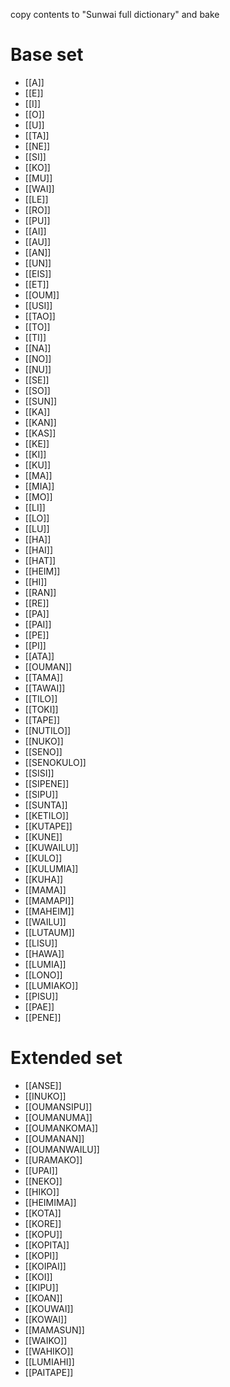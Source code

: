 copy contents to "Sunwai full dictionary" and bake

# Base set

<!-- QueryToSerialize: LIST FROM #base-set SORT to ASC -->
<!-- SerializedQuery: LIST FROM #base-set SORT to ASC -->
- [[A]]
- [[E]]
- [[I]]
- [[O]]
- [[U]]
- [[TA]]
- [[NE]]
- [[SI]]
- [[KO]]
- [[MU]]
- [[WAI]]
- [[LE]]
- [[RO]]
- [[PU]]
- [[AI]]
- [[AU]]
- [[AN]]
- [[UN]]
- [[EIS]]
- [[ET]]
- [[OUM]]
- [[USI]]
- [[TAO]]
- [[TO]]
- [[TI]]
- [[NA]]
- [[NO]]
- [[NU]]
- [[SE]]
- [[SO]]
- [[SUN]]
- [[KA]]
- [[KAN]]
- [[KAS]]
- [[KE]]
- [[KI]]
- [[KU]]
- [[MA]]
- [[MIA]]
- [[MO]]
- [[LI]]
- [[LO]]
- [[LU]]
- [[HA]]
- [[HAI]]
- [[HAT]]
- [[HEIM]]
- [[HI]]
- [[RAN]]
- [[RE]]
- [[PA]]
- [[PAI]]
- [[PE]]
- [[PI]]
- [[ATA]]
- [[OUMAN]]
- [[TAMA]]
- [[TAWAI]]
- [[TILO]]
- [[TOKI]]
- [[TAPE]]
- [[NUTILO]]
- [[NUKO]]
- [[SENO]]
- [[SENOKULO]]
- [[SISI]]
- [[SIPENE]]
- [[SIPU]]
- [[SUNTA]]
- [[KETILO]]
- [[KUTAPE]]
- [[KUNE]]
- [[KUWAILU]]
- [[KULO]]
- [[KULUMIA]]
- [[KUHA]]
- [[MAMA]]
- [[MAMAPI]]
- [[MAHEIM]]
- [[WAILU]]
- [[LUTAUM]]
- [[LISU]]
- [[HAWA]]
- [[LUMIA]]
- [[LONO]]
- [[LUMIAKO]]
- [[PISU]]
- [[PAE]]
- [[PENE]]
<!-- SerializedQuery END -->



# Extended set

<!-- QueryToSerialize: LIST FROM #extended-set SORT to ASC -->
<!-- SerializedQuery: LIST FROM #extended-set SORT to ASC -->
- [[ANSE]]
- [[INUKO]]
- [[OUMANSIPU]]
- [[OUMANUMA]]
- [[OUMANKOMA]]
- [[OUMANAN]]
- [[OUMANWAILU]]
- [[URAMAKO]]
- [[UPAI]]
- [[NEKO]]
- [[HIKO]]
- [[HEIMIMA]]
- [[KOTA]]
- [[KORE]]
- [[KOPU]]
- [[KOPITA]]
- [[KOPI]]
- [[KOIPAI]]
- [[KOI]]
- [[KIPU]]
- [[KOAN]]
- [[KOUWAI]]
- [[KOWAI]]
- [[MAMASUN]]
- [[WAIKO]]
- [[WAHIKO]]
- [[LUMIAHI]]
- [[PAITAPE]]
<!-- SerializedQuery END -->


